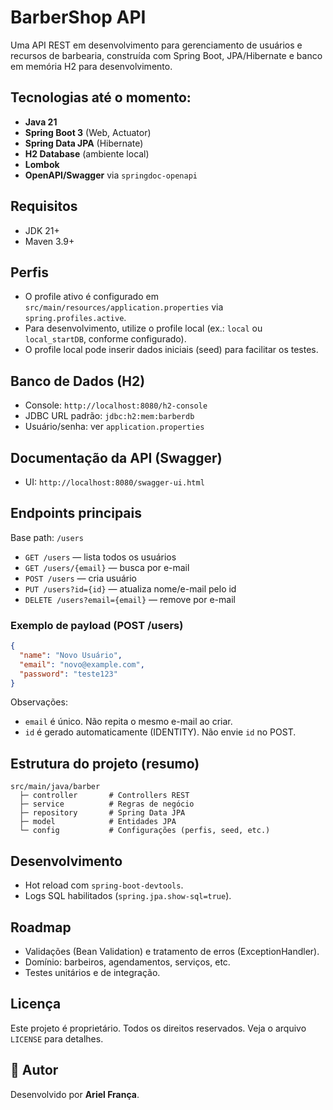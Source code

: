 # BarberShop API

Uma API REST em desenvolvimento para gerenciamento de usuários e recursos de barbearia, construída com Spring Boot, JPA/Hibernate e banco em memória H2 para desenvolvimento.

## Tecnologias até o momento:
- **Java 21**
- **Spring Boot 3** (Web, Actuator)
- **Spring Data JPA** (Hibernate)
- **H2 Database** (ambiente local)
- **Lombok**
- **OpenAPI/Swagger** via `springdoc-openapi`

## Requisitos
- JDK 21+
- Maven 3.9+

## Perfis
- O profile ativo é configurado em `src/main/resources/application.properties` via `spring.profiles.active`.
- Para desenvolvimento, utilize o profile local (ex.: `local` ou `local_startDB`, conforme configurado).
- O profile local pode inserir dados iniciais (seed) para facilitar os testes.

## Banco de Dados (H2)
- Console: `http://localhost:8080/h2-console`
- JDBC URL padrão: `jdbc:h2:mem:barberdb`
- Usuário/senha: ver `application.properties`

## Documentação da API (Swagger)
- UI: `http://localhost:8080/swagger-ui.html`

## Endpoints principais
Base path: `/users`

- `GET /users` — lista todos os usuários
- `GET /users/{email}` — busca por e-mail
- `POST /users` — cria usuário
- `PUT /users?id={id}` — atualiza nome/e-mail pelo id
- `DELETE /users?email={email}` — remove por e-mail

### Exemplo de payload (POST /users)
```json
{
  "name": "Novo Usuário",
  "email": "novo@example.com",
  "password": "teste123"
}
```

Observações:
- `email` é único. Não repita o mesmo e-mail ao criar.
- `id` é gerado automaticamente (IDENTITY). Não envie `id` no POST.

## Estrutura do projeto (resumo)
```
src/main/java/barber
  ├─ controller       # Controllers REST
  ├─ service          # Regras de negócio
  ├─ repository       # Spring Data JPA
  ├─ model            # Entidades JPA
  └─ config           # Configurações (perfis, seed, etc.)
```

## Desenvolvimento
- Hot reload com `spring-boot-devtools`.
- Logs SQL habilitados (`spring.jpa.show-sql=true`).

## Roadmap
- Validações (Bean Validation) e tratamento de erros (ExceptionHandler).
- Domínio: barbeiros, agendamentos, serviços, etc.
- Testes unitários e de integração.

## Licença
Este projeto é proprietário. Todos os direitos reservados. Veja o arquivo `LICENSE` para detalhes.

## 👤 Autor
Desenvolvido por **Ariel França**.
